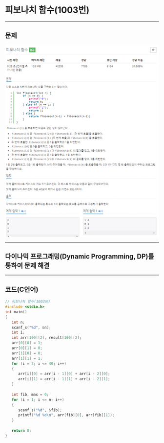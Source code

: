 # 피보나치 함수(1003번)

****

## 문제

![image-1003](/image_file/image-1003.png)

****

## 다이나믹 프로그래밍(Dynamic Programming, DP)를 통하여 문제 해결

****

## 코드(C언어)
```c
// 피보나치 함수(1003번)
#include <stdio.h>
int main()
{
   int n;
   scanf_s("%d", &n);
   int i;
   int arr[100][2], result[100][2];
   arr[0][0] = 1;
   arr[0][1] = 0;
   arr[1][0] = 0;
   arr[1][1] = 1;
   for (i = 2; i <= 40; i++)
   {
      arr[i][0] = arr[i - 1][0] + arr[i - 2][0];
      arr[i][1] = arr[i - 1][1] + arr[i - 2][1];
   }

   int fib, max = 0;
   for (i = 1; i <= n; i++)
   {
      scanf_s("%d", &fib);
      printf("%d %d\n", arr[fib][0], arr[fib][1]);
   }

   return 0;
}
```
